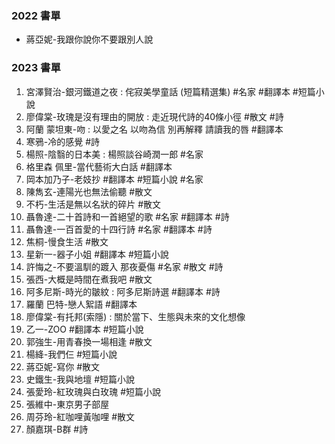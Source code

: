 ### 2022 書單
- 蔣亞妮-我跟你說你不要跟別人說
### 2023 書單
1. 宮澤賢治-銀河鐵道之夜 : 侘寂美學童話 (短篇精選集)
#名家 #翻譯本 #短篇小說
3. 廖偉棠-玫瑰是沒有理由的開放 : 走近現代詩的40條小徑
#散文 #詩
5. 阿蘭 蒙坦東-吻 : 以愛之名 以吻為信 別再解釋 請讀我的唇
#翻譯本 
7. 寒鴉-冷的感覺
#詩 
9. 楊照-陰翳的日本美 : 楊照談谷崎潤一郎
#名家 
11. 格里森 佩里-當代藝術大白話
#翻譯本 
13. 岡本加乃子-老妓抄
#翻譯本 #短篇小說 #名家 
15. 陳雋玄-連陽光也無法偷聽
#散文 
17. 不朽-生活是無以名狀的碎片
#散文 
19. 聶魯達-二十首詩和一首絕望的歌
#名家 #翻譯本 #詩 
21. 聶魯達-一百首愛的十四行詩
#名家 #翻譯本 #詩 
23. 焦桐-慢食生活
#散文
25. 星新一-器子小姐
#翻譯本 #短篇小說 
27. 許悔之-不要溫馴的踱入 那夜憂傷
#名家 #散文 #詩 
29. 張西-大概是時間在煮我吧
#散文
31. 阿多尼斯-時光的皺紋 : 阿多尼斯詩選
#翻譯本 #詩
33. 羅蘭 巴特-戀人絮語
#翻譯本 
35. 廖偉棠-有托邦(索隱) : 關於當下、生態與未來的文化想像
37. 乙一-ZOO
#翻譯本 #短篇小說 
39. 郭強生-用青春換一場相逢
#散文
41. 楊絳-我們仨
#短篇小說 
43. 蔣亞妮-寫你
#散文 
45. 史鐵生-我與地壇
#短篇小說 
47. 張愛玲-紅玫瑰與白玫瑰
#短篇小說 
49. 張維中-東京男子部屋
50. 周芬玲-紅咖哩黃咖哩
#散文 
52. 顏嘉琪-B群
#詩 
